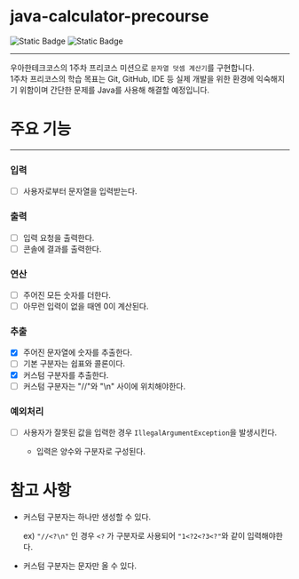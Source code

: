 # java-calculator-precourse

![Static Badge](https://img.shields.io/badge/precourse-week1-green)
![Static Badge](https://img.shields.io/badge/test_passed-0%2F12-blue)

---
우아한테크코스의 1주차 프리코스 미션으로 `문자열 덧셈 계산기`를 구현합니다. <br>
1주차 프리코스의 학습 목표는 Git, GitHub, IDE 등 실제 개발을 위한 환경에 익숙해지기 위함이며
간단한 문제를 Java를 사용해 해결할 예정입니다.

# 주요 기능

---

### 입력

- [ ] 사용자로부터 문자열을 입력받는다.

### 출력

- [ ] 입력 요청을 출력한다.
- [ ] 콘솔에 결과를 출력한다.

### 연산

- [ ] 주어진 모든 숫자를 더한다.
- [ ] 아무런 입력이 없을 때엔 0이 계산된다.

### 추출

- [x] 주어진 문자열에 숫자를 추출한다.
- [ ] 기본 구분자는 쉽표와 콜론이다.
- [x] 커스텀 구분자를 추출한다.
- [ ] 커스텀 구분자는 "//"와 "\n" 사이에 위치해야한다.

### 예외처리

- [ ] 사용자가 잘못된 값을 입력한 경우 `IllegalArgumentException`을 발생시킨다.

    - 입력은 양수와 구분자로 구성된다.

# 참고 사항

- 커스텀 구분자는 하나만 생성할 수 있다.

  ex) `"//<?\n"` 인 경우 `<?` 가 구분자로 사용되어 `"1<?2<?3<?"`와 같이 입력해야한다.


- 커스텀 구분자는 문자만 올 수 있다.